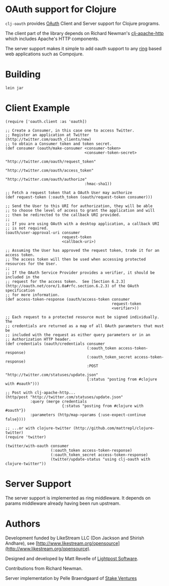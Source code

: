 # OAuth support for Clojure #

`clj-oauth` provides [OAuth](http://oauth.net) Client and Server support for Clojure programs.

The client part of the library depends on Richard Newman's [clj-apache-http](http://github.com/rnewman/clj-apache-http) which includes Apache's
HTTP components.

The server support makes it simple to add oauth support to any [ring](http://github.com/mmcgrana/ring) based web applications such as Compojure.

# Building #

`lein jar`

# Client Example #

    (require ['oauth.client :as 'oauth])
    
    ;; Create a Consumer, in this case one to access Twitter.
    ;; Register an application at Twitter (http://twitter.com/oauth_clients/new)
    ;; to obtain a Consumer token and token secret.
    (def consumer (oauth/make-consumer <consumer-token>
                                       <consumer-token-secret>
                                       "http://twitter.com/oauth/request_token"
                                       "http://twitter.com/oauth/access_token"
                                       "http://twitter.com/oauth/authorize"
                                       :hmac-sha1))

    ;; Fetch a request token that a OAuth User may authorize
    (def request-token (:oauth_token (oauth/request-token consumer)))

    ;; Send the User to this URI for authorization, they will be able 
    ;; to choose the level of access to grant the application and will
    ;; then be redirected to the callback URI provided.
    ;; 
    ;; If you are using OAuth with a desktop application, a callback URI
    ;; is not required. 
    (oauth/user-approval-uri consumer 
                             request-token
                             <callback-uri>)

    ;; Assuming the User has approved the request token, trade it for an access token.
    ;; The access token will then be used when accessing protected resources for the User.
    ;;
    ;; If the OAuth Service Provider provides a verifier, it should be included in the
    ;; request for the access token.  See [Section 6.2.3](http://oauth.net/core/1.0a#rfc.section.6.2.3) of the OAuth specification
    ;; for more information.
    (def access-token-response (oauth/access-token consumer 
                                                   request-token
                                                   <verifier>))

    ;; Each request to a protected resource must be signed individually.  The
    ;; credentials are returned as a map of all OAuth parameters that must be
    ;; included with the request as either query parameters or in an
    ;; Authorization HTTP header.
    (def credentials (oauth/credentials consumer
                                        (:oauth_token access-token-response)
                                        (:oauth_token_secret access-token-response)
                                        :POST
                                        "http://twitter.com/statuses/update.json"
                                        {:status "posting from #clojure with #oauth")))

    ;; Post with clj-apache-http...
    (http/post "http://twitter.com/statuses/update.json" 
               :query (merge credentials 
                             {:status "posting from #clojure with #oauth"})
               :parameters (http/map->params {:use-expect-continue false})))
                                         
    ;; ...or with clojure-twitter (http://github.com/mattrepl/clojure-twitter)
    (require 'twitter)
    
    (twitter/with-oauth consumer 
                        (:oauth_token access-token-response)            
                        (:oauth_token_secret access-token-response)
                        (twitter/update-status "using clj-oauth with clojure-twitter"))

# Server Support #

The server support is implemented as ring middleware. It depends on params middleware already having been run upstream.

# Authors #

Development funded by LikeStream LLC (Don Jackson and Shirish Andhare), see [http://www.likestream.org/opensource](http://www.likestream.org/opensource).

Designed and developed by Matt Revelle of [Lightpost Software](http://lightpostsoftware.com).

Contributions from Richard Newman.

Server implementation by Pelle Braendgaard of [Stake Ventures](http://stakeventures.com)
